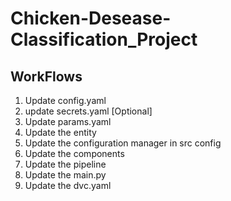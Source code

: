 # Chicken-Desease-Classification_Project




## WorkFlows
1. Update config.yaml
2. update secrets.yaml [Optional]
3. Update params.yaml
4. Update the entity
5. Update the configuration manager in src config
6. Update the components
7. Update the  pipeline
8. Update the main.py
9. Update the dvc.yaml
